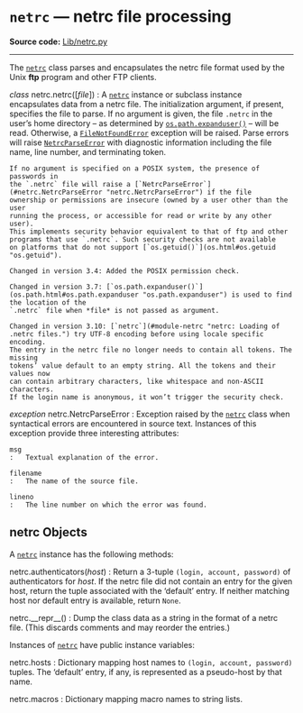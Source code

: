 `netrc` — netrc file processing
===============================

**Source code:** [Lib/netrc.py](https://github.com/python/cpython/tree/3.13/Lib/netrc.py)

---

The [`netrc`](#netrc.netrc "netrc.netrc") class parses and encapsulates the netrc file format used by
the Unix **ftp** program and other FTP clients.

*class* netrc.netrc([*file*])
:   A [`netrc`](#netrc.netrc "netrc.netrc") instance or subclass instance encapsulates data from a netrc
    file. The initialization argument, if present, specifies the file to parse. If
    no argument is given, the file `.netrc` in the user’s home directory –
    as determined by [`os.path.expanduser()`](os.path.html#os.path.expanduser "os.path.expanduser") – will be read. Otherwise,
    a [`FileNotFoundError`](exceptions.html#FileNotFoundError "FileNotFoundError") exception will be raised.
    Parse errors will raise [`NetrcParseError`](#netrc.NetrcParseError "netrc.NetrcParseError") with diagnostic
    information including the file name, line number, and terminating token.

    If no argument is specified on a POSIX system, the presence of passwords in
    the `.netrc` file will raise a [`NetrcParseError`](#netrc.NetrcParseError "netrc.NetrcParseError") if the file
    ownership or permissions are insecure (owned by a user other than the user
    running the process, or accessible for read or write by any other user).
    This implements security behavior equivalent to that of ftp and other
    programs that use `.netrc`. Such security checks are not available
    on platforms that do not support [`os.getuid()`](os.html#os.getuid "os.getuid").

    Changed in version 3.4: Added the POSIX permission check.

    Changed in version 3.7: [`os.path.expanduser()`](os.path.html#os.path.expanduser "os.path.expanduser") is used to find the location of the
    `.netrc` file when *file* is not passed as argument.

    Changed in version 3.10: [`netrc`](#module-netrc "netrc: Loading of .netrc files.") try UTF-8 encoding before using locale specific
    encoding.
    The entry in the netrc file no longer needs to contain all tokens. The missing
    tokens’ value default to an empty string. All the tokens and their values now
    can contain arbitrary characters, like whitespace and non-ASCII characters.
    If the login name is anonymous, it won’t trigger the security check.

*exception* netrc.NetrcParseError
:   Exception raised by the [`netrc`](#netrc.netrc "netrc.netrc") class when syntactical errors are
    encountered in source text. Instances of this exception provide three
    interesting attributes:

    msg
    :   Textual explanation of the error.

    filename
    :   The name of the source file.

    lineno
    :   The line number on which the error was found.

netrc Objects
-------------

A [`netrc`](#netrc.netrc "netrc.netrc") instance has the following methods:

netrc.authenticators(*host*)
:   Return a 3-tuple `(login, account, password)` of authenticators for *host*.
    If the netrc file did not contain an entry for the given host, return the tuple
    associated with the ‘default’ entry. If neither matching host nor default entry
    is available, return `None`.

netrc.\_\_repr\_\_()
:   Dump the class data as a string in the format of a netrc file. (This discards
    comments and may reorder the entries.)

Instances of [`netrc`](#netrc.netrc "netrc.netrc") have public instance variables:

netrc.hosts
:   Dictionary mapping host names to `(login, account, password)` tuples. The
    ‘default’ entry, if any, is represented as a pseudo-host by that name.

netrc.macros
:   Dictionary mapping macro names to string lists.
